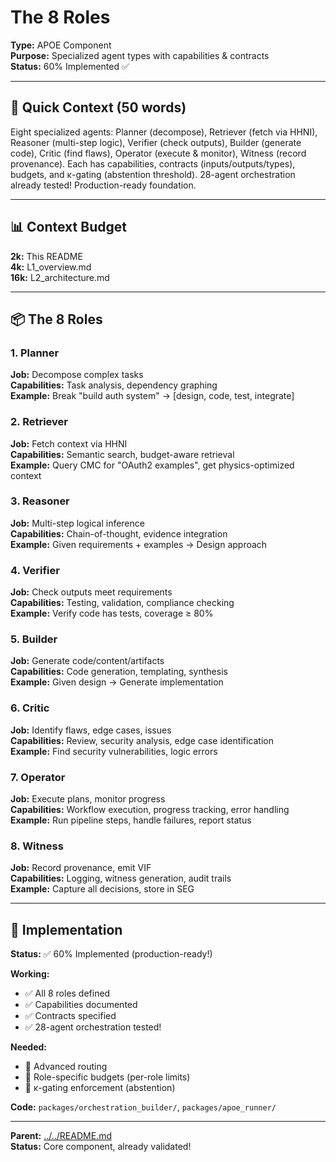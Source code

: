 # The 8 Roles

**Type:** APOE Component  
**Purpose:** Specialized agent types with capabilities & contracts  
**Status:** 60% Implemented ✅

---

## 🎯 **Quick Context (50 words)**

Eight specialized agents: Planner (decompose), Retriever (fetch via HHNI), Reasoner (multi-step logic), Verifier (check outputs), Builder (generate code), Critic (find flaws), Operator (execute & monitor), Witness (record provenance). Each has capabilities, contracts (inputs/outputs/types), budgets, and κ-gating (abstention threshold). 28-agent orchestration already tested! Production-ready foundation.

---

## 📊 **Context Budget**

**2k:** This README  
**4k:** L1_overview.md  
**16k:** L2_architecture.md

---

## 📦 **The 8 Roles**

### **1. Planner**
**Job:** Decompose complex tasks  
**Capabilities:** Task analysis, dependency graphing  
**Example:** Break "build auth system" → [design, code, test, integrate]

### **2. Retriever**
**Job:** Fetch context via HHNI  
**Capabilities:** Semantic search, budget-aware retrieval  
**Example:** Query CMC for "OAuth2 examples", get physics-optimized context

### **3. Reasoner**
**Job:** Multi-step logical inference  
**Capabilities:** Chain-of-thought, evidence integration  
**Example:** Given requirements + examples → Design approach

### **4. Verifier**
**Job:** Check outputs meet requirements  
**Capabilities:** Testing, validation, compliance checking  
**Example:** Verify code has tests, coverage ≥ 80%

### **5. Builder**
**Job:** Generate code/content/artifacts  
**Capabilities:** Code generation, templating, synthesis  
**Example:** Given design → Generate implementation

### **6. Critic**
**Job:** Identify flaws, edge cases, issues  
**Capabilities:** Review, security analysis, edge case identification  
**Example:** Find security vulnerabilities, logic errors

### **7. Operator**
**Job:** Execute plans, monitor progress  
**Capabilities:** Workflow execution, progress tracking, error handling  
**Example:** Run pipeline steps, handle failures, report status

### **8. Witness**
**Job:** Record provenance, emit VIF  
**Capabilities:** Logging, witness generation, audit trails  
**Example:** Capture all decisions, store in SEG

---

## 🔧 **Implementation**

**Status:** ✅ 60% Implemented (production-ready!)

**Working:**
- ✅ All 8 roles defined
- ✅ Capabilities documented
- ✅ Contracts specified
- ✅ 28-agent orchestration tested!

**Needed:**
- 🔄 Advanced routing
- 🔄 Role-specific budgets (per-role limits)
- 🔄 κ-gating enforcement (abstention)

**Code:** `packages/orchestration_builder/`, `packages/apoe_runner/`

---

**Parent:** [../../README.md](../../README.md)  
**Status:** Core component, already validated!

